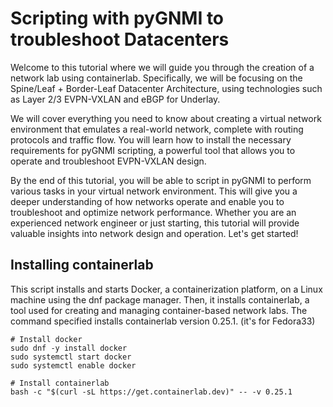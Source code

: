 # Scripting with pyGNMI to troubleshoot Datacenters

Welcome to this tutorial where we will guide you through the creation of a network lab using containerlab. Specifically, we will be focusing on the Spine/Leaf + Border-Leaf Datacenter Architecture, using technologies such as Layer 2/3 EVPN-VXLAN and eBGP for Underlay.

We will cover everything you need to know about creating a virtual network environment that emulates a real-world network, complete with routing protocols and traffic flow. You will learn how to install the necessary requirements for pyGNMI scripting, a powerful tool that allows you to operate and troubleshoot EVPN-VXLAN design.

By the end of this tutorial, you will be able to script in pyGNMI to perform various tasks in your virtual network environment. This will give you a deeper understanding of how networks operate and enable you to troubleshoot and optimize network performance. Whether you are an experienced network engineer or just starting, this tutorial will provide valuable insights into network design and operation. Let's get started!

## Installing containerlab

This script installs and starts Docker, a containerization platform, on a Linux machine using the dnf package manager. Then, it installs containerlab, a tool used for creating and managing container-based network labs. The command specified installs containerlab version 0.25.1. (it's for Fedora33)

```
# Install docker
sudo dnf -y install docker
sudo systemctl start docker
sudo systemctl enable docker

# Install containerlab
bash -c "$(curl -sL https://get.containerlab.dev)" -- -v 0.25.1
```


